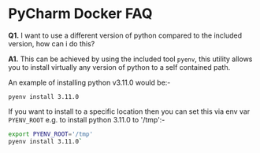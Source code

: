 # **PyCharm Docker FAQ**

**Q1.** I want to use a different version of python compared to the included version, how can i do this?

**A1.** This can be achieved by using the included tool `pyenv`, this utility allows you to install virtually any version of python to a self contained path.

An example of installing python v3.11.0 would be:-

`pyenv install 3.11.0`

If you want to install to a specific location then you can set this via env var `PYENV_ROOT` e.g. to install python 3.11.0 to '/tmp':-

``` bash
export PYENV_ROOT='/tmp'
pyenv install 3.11.0`
```
